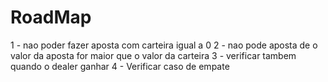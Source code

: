 # RoadMap

1 - nao poder fazer aposta com carteira igual  a 0
2 - nao pode aposta de o valor da aposta for maior que o valor da carteira
3 - verificar tambem quando o dealer ganhar
4 - Verificar caso de empate
